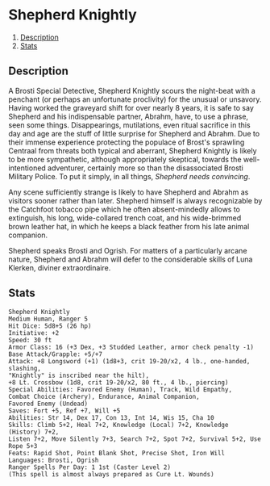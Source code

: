 # Shepherd Knightly

1. [Description](#description)
2. [Stats](#stats)

## Description
A Brosti Special Detective, Shepherd Knightly scours the night-beat with a penchant (or perhaps an unfortunate proclivity) for the unusual or unsavory. Having worked the graveyard shift for over nearly 8 years, it is safe to say Shepherd and his indispensable partner, Abrahm, have, to use a phrase, seen some things. Disappearings, mutilations, even ritual sacrifice in this day and age are the stuff of little surprise for Shepherd and Abrahm. Due to their immense experience protecting the populace of Brost's sprawling Centraal from threats both typical and aberrant, Shepherd Knightly is likely to be more sympathetic, although appropriately skeptical, towards the well-intentioned adventurer, certainly more so than the disassociated Brosti Military Police. To put it simply, in all things, _Shepherd needs convincing_.

Any scene sufficiently strange is likely to have Shepherd and Abrahm as visitors sooner rather than later. Shepherd himself is always recognizable by the Catchfoot tobacco pipe which he often absent-mindedly allows to extinguish, his long, wide-collared trench coat, and his wide-brimmed brown leather hat, in which he keeps a black feather from his late animal companion.

Shepherd speaks Brosti and Ogrish. For matters of a particularly arcane nature, Shepherd and Abrahm will defer to the considerable skills of Luna Klerken, diviner extraordinaire.

## Stats
```
Shepherd Knightly
Medium Human, Ranger 5
Hit Dice: 5d8+5 (26 hp)
Initiative: +2
Speed: 30 ft
Armor Class: 16 (+3 Dex, +3 Studded Leather, armor check penalty -1)
Base Attack/Grapple: +5/+7
Attack: +8 Longsword (+1) (1d8+3, crit 19-20/x2, 4 lb., one-handed, slashing,
"Knightly" is inscribed near the hilt),
+8 Lt. Crossbow (1d8, crit 19-20/x2, 80 ft., 4 lb., piercing)
Special Abilities: Favored Enemy (Human), Track, Wild Empathy,
Combat Choice (Archery), Endurance, Animal Companion,
Favored Enemy (Undead)
Saves: Fort +5, Ref +7, Will +5
Abilities: Str 14, Dex 17, Con 13, Int 14, Wis 15, Cha 10
Skills: Climb 5+2, Heal 7+2, Knowledge (Local) 7+2, Knowledge (History) 7+2, 
Listen 7+2, Move Silently 7+3, Search 7+2, Spot 7+2, Survival 5+2, Use Rope 5+3
Feats: Rapid Shot, Point Blank Shot, Precise Shot, Iron Will
Languages: Brosti, Ogrish
Ranger Spells Per Day: 1 1st (Caster Level 2)
(This spell is almost always prepared as Cure Lt. Wounds)
```
